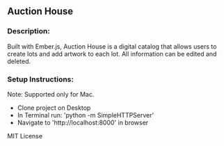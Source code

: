 ## Auction House

### Description:
Built with Ember.js, Auction House is a digital catalog that allows users to create lots and add artwork to each lot. 
All information can be edited and deleted.

### Setup Instructions:
Note: Supported only for Mac. 

- Clone project on Desktop
- In Terminal run: 'python -m SimpleHTTPServer'
- Navigate to 'http://localhost:8000' in browser

MIT License
